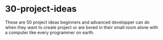 # 30-project-ideas

These are 50 project ideas beginners and advanced developper can do when they want to create project or are bored in their small room alone with a computer like every programmer on earth.
